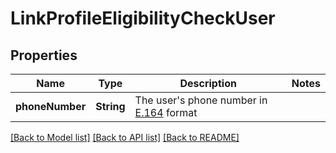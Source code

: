 # LinkProfileEligibilityCheckUser

## Properties
Name | Type | Description | Notes
------------ | ------------- | ------------- | -------------
**phoneNumber** | **String** | The user&#39;s phone number in [E.164](https://en.wikipedia.org/wiki/E.164) format | 

[[Back to Model list]](../README.md#documentation-for-models) [[Back to API list]](../README.md#documentation-for-api-endpoints) [[Back to README]](../README.md)


